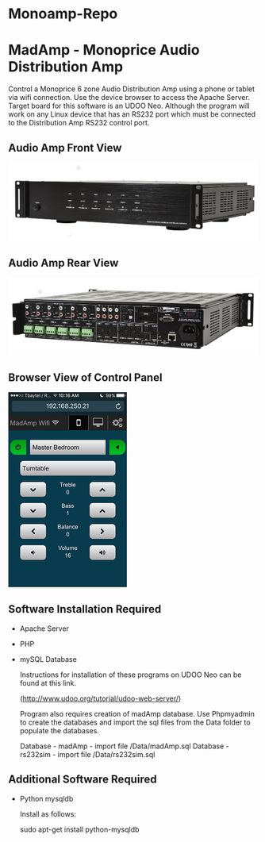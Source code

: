 # Monoamp-Repo

MadAmp - Monoprice Audio Distribution Amp
=========================================

  Control a Monoprice 6 zone Audio Distribution Amp using a phone or tablet via wifi connection. Use the device browser to access the Apache Server. Target board for this software is an UDOO Neo. Although the program will work on any Linux device that has an RS232 port which must be connected to the Distribution Amp RS232 control port.
 
Audio Amp Front View
--------------------
![](/images/Audio_Amp_Frontview_sm.jpg)

  
Audio Amp Rear View
-------------------
![](/images/Audio_Amp_rearview_sm.jpg)


Browser View of Control Panel
-----------------------------
![](/images/MadAmp_Browser_View_sm.jpg)


Software Installation Required
------------------------------
* Apache Server
* PHP
* mySQL Database

  Instructions for installation of these programs on UDOO Neo can be found at this link.
  
  (http://www.udoo.org/tutorial/udoo-web-server/)

  Program also requires creation of madAmp database. Use Phpmyadmin to create the databases and import the sql files from the Data folder to populate the databases.
  
  Database - madAmp - import file /Data/madAmp.sql
  Database - rs232sim - import file /Data/rs232sim.sql

Additional Software Required
----------------------------
  
* Python mysqldb 

  Install as follows: 
  
  sudo apt-get install python-mysqldb
  
  
  






